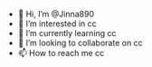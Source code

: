 - 👋 Hi, I’m @Jinna890
- 👀 I’m interested in cc
- 🌱 I’m currently learning cc
- 💞️ I’m looking to collaborate on cc
- 📫 How to reach me cc

<!---
Jinna890/Jinna890 is a ✨ special ✨ repository because its `README.md` (this file) appears on your GitHub profile.
You can click the Preview link to take a look at your changes.
--->
